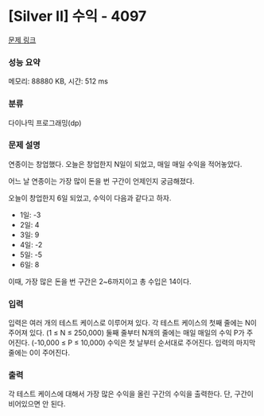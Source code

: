 # [Silver II] 수익 - 4097 

[문제 링크](https://www.acmicpc.net/problem/4097) 

### 성능 요약

메모리: 88880 KB, 시간: 512 ms

### 분류

다이나믹 프로그래밍(dp)

### 문제 설명

<p>연종이는 창업했다. 오늘은 창업한지 N일이 되었고, 매일 매일 수익을 적어놓았다.</p>

<p>어느 날 연종이는 가장 많이 돈을 번 구간이 언제인지 궁금해졌다.</p>

<p>오늘이 창업한지 6일 되었고, 수익이 다음과 같다고 하자.</p>

<ul>
	<li>1일: -3</li>
	<li>2일: 4</li>
	<li>3일: 9</li>
	<li>4일: -2</li>
	<li>5일: -5</li>
	<li>6일: 8</li>
</ul>

<p>이때, 가장 많은 돈을 번 구간은 2~6까지이고 총 수입은 14이다.</p>

### 입력 

 <p>입력은 여러 개의 테스트 케이스로 이루어져 있다. 각 테스트 케이스의 첫째 줄에는 N이 주어져 있다. (1 ≤ N ≤ 250,000) 둘째 줄부터 N개의 줄에는 매일 매일의 수익 P가 주어진다. (-10,000 ≤ P ≤ 10,000) 수익은 첫 날부터 순서대로 주어진다. 입력의 마지막 줄에는 0이 주어진다.</p>

### 출력 

 <p>각 테스트 케이스에 대해서 가장 많은 수익을 올린 구간의 수익을 출력한다. 단, 구간이 비어있으면 안 된다.</p>

